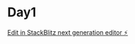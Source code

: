 # Day1

[Edit in StackBlitz next generation editor ⚡️](https://stackblitz.com/~/github.com/MirwenMyers/Day1)